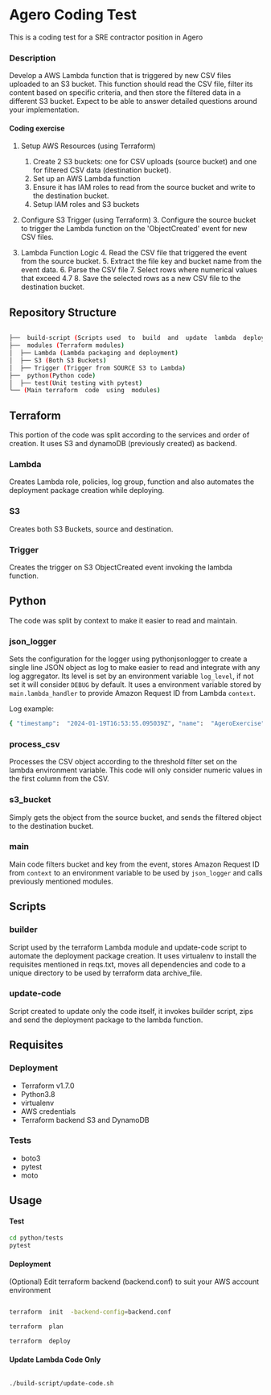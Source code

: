# Agero Coding Test

This is a coding test for a SRE contractor position in Agero

### Description

Develop a AWS Lambda function that is triggered by new CSV files uploaded to an S3 bucket. This function should read the CSV file, filter its content based on specific criteria, and then store the filtered data in a different S3 bucket. Expect to be able to answer detailed questions around your implementation.

#### Coding exercise

1. Setup AWS Resources (using Terraform)
	1. Create 2 S3 buckets: one for CSV uploads (source bucket) and one for filtered CSV data (destination bucket).
	2. Set up an AWS Lambda function
	3. Ensure it has IAM roles to read from the source bucket and write to the destination bucket.
	4. Setup IAM roles and S3 buckets

2. Configure S3 Trigger (using Terraform)
	3. Configure the source bucket to trigger the Lambda function on the 'ObjectCreated' event for new CSV files.

3. Lambda Function Logic
	4. Read the CSV file that triggered the event from the source bucket.
	5. Extract the file key and bucket name from the event data.
	6. Parse the CSV file
	7. Select rows where numerical values that exceed 4.7
	8. Save the selected rows as a new CSV file to the destination bucket.

## Repository Structure

```bash

├──  build-script (Scripts used  to  build  and  update  lambda  deployment  packages)
├──  modules (Terraform modules)
│  ├── Lambda (Lambda packaging and deployment)
│  ├── S3 (Both S3 Buckets)
│  ├── Trigger (Trigger from SOURCE S3 to Lambda)
├──  python(Python code)
│  ├── test(Unit testing with pytest)
└── (Main terraform  code  using  modules)

```

## Terraform

This portion of the code was split according to the services and order of creation. It uses S3 and dynamoDB (previously created) as backend.

### Lambda

Creates Lambda role, policies, log group, function and also automates the deployment package creation while deploying.

### S3

Creates both S3 Buckets, source and destination.

### Trigger

Creates the trigger on S3 ObjectCreated event invoking the lambda function.

## Python

The code was split by context to make it easier to read and maintain.

### json_logger

Sets the configuration for the logger using pythonjsonlogger to create a single line JSON object as log to make easier to read and integrate with any log aggregator. Its level is set by an environment variable `log_level`, if not set it will consider `DEBUG` by default. It uses a environment variable stored by `main.lambda_handler`  to provide Amazon Request ID from Lambda `context`.

Log example:
```bash
{ "timestamp":  "2024-01-19T16:53:55.095039Z", "name":  "AgeroExercise", "level":  "INFO", "message":  "Starting Lambda", "funcName":  "lambda_handler", "request_id":  "4db49312-622f-4f77-9c67-6ef1d6fd788b" }
```

### process_csv

Processes the CSV object according to the threshold filter set on the lambda environment variable. This code will only consider numeric values in the first column from the CSV.

### s3_bucket

Simply gets the object from the source bucket, and sends the filtered object to the destination bucket.

### main

Main code filters bucket and key from the event, stores Amazon Request ID from `context` to an environment variable to be used by `json_logger` and calls previously mentioned modules.

## Scripts

### builder

Script used by the terraform Lambda module and update-code script to automate the deployment package creation. It uses virtualenv to install the requisites mentioned in reqs.txt, moves all dependencies and code to a unique directory to be used by terraform data archive_file.

### update-code

Script created to update only the code itself, it invokes builder script, zips and send the deployment package to the lambda function.

## Requisites

### Deployment

- Terraform v1.7.0
- Python3.8
- virtualenv
- AWS credentials
- Terraform backend S3 and DynamoDB

### Tests 
- boto3
- pytest
- moto

## Usage

#### Test

```bash
cd python/tests
pytest
```


#### Deployment

(Optional) Edit terraform backend (backend.conf) to suit your AWS account environment

```bash

terraform  init  -backend-config=backend.conf

terraform  plan

terraform  deploy

```

#### Update Lambda Code Only

```bash

./build-script/update-code.sh

```